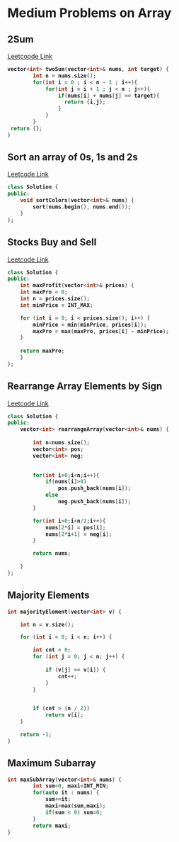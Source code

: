 # Medium Problems on Array

## 2Sum


[Leetcoode Link](https://leetcode.com/problems/two-sum/description/)

<b>
  
```cpp
vector<int> twoSum(vector<int>& nums, int target) {
        int n = nums.size();
        for(int i = 0 ; i < n - 1 ; i++){
            for(int j = i + 1 ; j < n ; j++){
                if(nums[i] + nums[j] == target){
                  return {i,j};
                }
            }
        }
 return {};
}
```
</b>

## Sort an array of 0s, 1s and 2s

[Leetcode Link](https://leetcode.com/problems/sort-colors/description/)

<b>

```cpp
class Solution {
public:
    void sortColors(vector<int>& nums) {
        sort(nums.begin(), nums.end());
    }
};
```
</b>

## Stocks Buy and Sell

[Leetcode Link](https://leetcode.com/problems/best-time-to-buy-and-sell-stock/description/)

<b>

```cpp
class Solution {
public:
    int maxProfit(vector<int>& prices) {
    int maxPro = 0;
    int n = prices.size();
    int minPrice = INT_MAX;

    for (int i = 0; i < prices.size(); i++) {
        minPrice = min(minPrice, prices[i]);
        maxPro = max(maxPro, prices[i] - minPrice);
    }
    
    return maxPro;
    }
};
```
</b>

## Rearrange Array Elements by Sign

[Leetcode Link](https://leetcode.com/problems/rearrange-array-elements-by-sign/description/)

<b>

```cpp
class Solution {
public:
    vector<int> rearrangeArray(vector<int>& nums) {
        
        int n=nums.size();
        vector<int> pos;
        vector<int> neg;
        

        for(int i=0;i<n;i++){
            if(nums[i]>0)
                pos.push_back(nums[i]);
            else
                neg.push_back(nums[i]);
        }

        for(int i=0;i<n/2;i++){
            nums[2*i] = pos[i];
            nums[2*i+1] = neg[i];
        }

        return nums;
        
    }
};
```
</b>

## Majority Elements

<b>

```cpp
int majorityElement(vector<int> v) {

	int n = v.size();

    for (int i = 0; i < n; i++) {

        int cnt = 0;
        for (int j = 0; j < n; j++) {
   
            if (v[j] == v[i]) {
                cnt++;
            }
        }


        if (cnt > (n / 2))
            return v[i];
    }

    return -1;
}
```
</b>

## Maximum Subarray

<b>
	
```cpp
int maxSubArray(vector<int>& nums) {
        int sum=0, maxi=INT_MIN;
        for(auto it : nums) {
            sum+=it;
            maxi=max(sum,maxi);
            if(sum < 0) sum=0;
        }
        return maxi;
}

```
</b>
